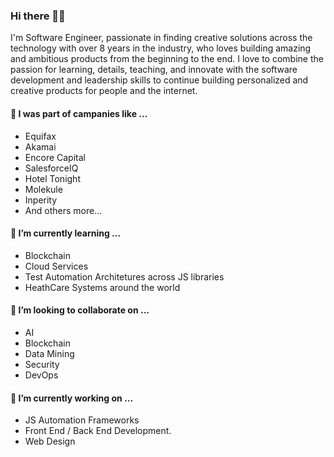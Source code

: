 ### Hi there 👨‍💻

I'm Software Engineer, passionate in finding creative solutions across the technology with over 8 years in the industry, who loves building amazing and ambitious products from the beginning to the end. I love to combine the passion for learning, details, teaching, and innovate with the software development and leadership skills to continue building personalized and creative products for people and the internet.

#### 💬  I was part of campanies like ...
 - Equifax
 - Akamai
 - Encore Capital
 - SalesforceIQ
 - Hotel Tonight
 - Molekule
 - Inperity
 - And others more...

#### 🌱  I’m currently learning ...
 - Blockchain
 - Cloud Services
 - Test Automation Architetures across JS libraries
 - HeathCare Systems around the world

#### 🤔  I’m looking to collaborate on ...
 - AI 
 - Blockchain
 - Data Mining 
 - Security
 - DevOps

#### 🔭  I’m currently working on ...
 - JS Automation Frameworks
 - Front End / Back End Development.
 - Web Design

<!--
**jbricenoz/jbricenoz** is a ✨ _special_ ✨ repository because its `README.md` (this file) appears on your GitHub profile.

Here are some ideas to get you started:

- 🔭 I’m currently working on ...

- 🌱 I’m currently learning ...

- 👯 I’m looking to collaborate on ...
- 🤔 I’m looking for help with ...
- 💬 Ask me about ...
- 📫 How to reach me: ...
- 😄 Pronouns: ...
- ⚡ Fun fact: ...
-->
